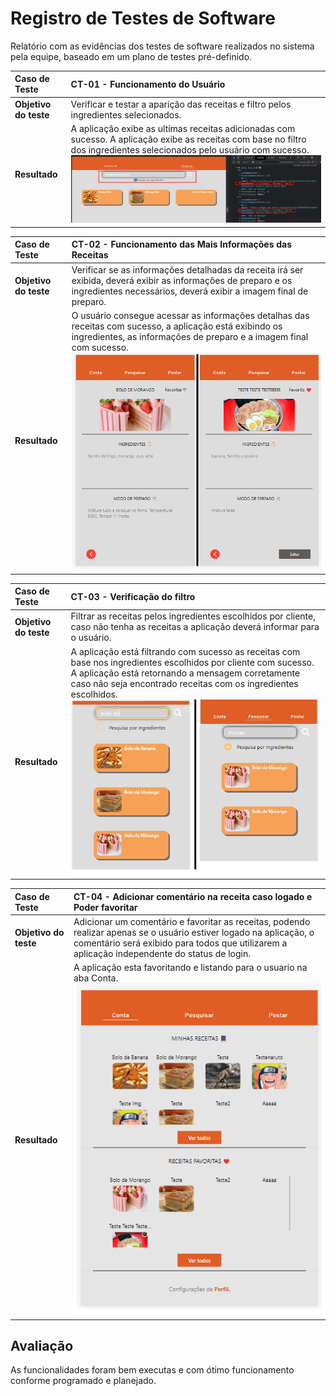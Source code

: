 # Registro de Testes de Software

Relatório com as evidências dos testes de software realizados no sistema pela equipe, baseado em um plano de testes pré-definido.

|Caso de Teste | CT-01 - Funcionamento do Usuário|
|:--|:--|
|**Objetivo do teste**|Verificar e testar a aparição das receitas e filtro pelos ingredientes selecionados.|
|**Resultado**|A aplicação exibe as ultimas receitas adicionadas com sucesso. A aplicação exibe as receitas com base no filtro dos ingredientes selecionados pelo usuário com sucesso.![Arquitetura da Solução](img/DocsImg/RTS.png)|



|Caso de Teste | CT-02 - Funcionamento das Mais Informações das Receitas|
|:--|:--|
|**Objetivo do teste**|Verificar se as informações detalhadas da receita irá ser exibida, deverá exibir as informações de preparo e os ingredientes necessários, deverá exibir a imagem final de preparo.|
|**Resultado**|O usuário consegue acessar as informações detalhas das receitas com sucesso, a aplicação está exibindo os ingredientes, as informações de preparo e a imagem final com sucesso.![Arquitetura da Solução](img/DocsImg/ct05.png)|


|Caso de Teste | CT-03 - Verificação do filtro|
|:--|:--|
|**Objetivo do teste**|Filtrar as receitas pelos ingredientes escolhidos por cliente, caso não tenha as receitas a aplicação deverá informar para o usuário.|
|**Resultado**|A aplicação está filtrando com sucesso as receitas com base nos ingredientes escolhidos por cliente com sucesso. A aplicação está retornando a mensagem corretamente caso não seja encontrado receitas com os ingredientes escolhidos.![Arquitetura da Solução](img/DocsImg/ct04.png)|


|Caso de Teste | CT-04 - Adicionar comentário na receita caso logado e Poder favoritar|
|:--|:--|
|**Objetivo do teste**|Adicionar um comentário e favoritar as receitas, podendo realizar apenas se o usuário estiver logado na aplicação, o comentário será exibido para todos que utilizarem a aplicação independente do status de login.|
|**Resultado**|A aplicação esta favoritando e listando para o usuario na aba Conta.![Arquitetura da Solução](img/DocsImg/favorites.png)|


## Avaliação

As funcionalidades foram bem executas e com ótimo funcionamento conforme programado e planejado.